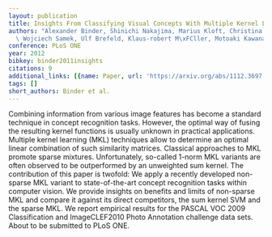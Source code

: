 ```yaml
---
layout: publication
title: Insights From Classifying Visual Concepts With Multiple Kernel Learning
authors: "Alexander Binder, Shinichi Nakajima, Marius Kloft, Christina M\xFCller,\
  \ Wojciech Samek, Ulf Brefeld, Klaus-robert M\xFCller, Motoaki Kawanabe"
conference: PLoS ONE
year: 2012
bibkey: binder2011insights
citations: 9
additional_links: [{name: Paper, url: 'https://arxiv.org/abs/1112.3697'}]
tags: []
short_authors: Binder et al.
---
```

Combining information from various image features has become a standard
technique in concept recognition tasks. However, the optimal way of fusing the
resulting kernel functions is usually unknown in practical applications.
Multiple kernel learning (MKL) techniques allow to determine an optimal linear
combination of such similarity matrices. Classical approaches to MKL promote
sparse mixtures. Unfortunately, so-called 1-norm MKL variants are often
observed to be outperformed by an unweighted sum kernel. The contribution of
this paper is twofold: We apply a recently developed non-sparse MKL variant to
state-of-the-art concept recognition tasks within computer vision. We provide
insights on benefits and limits of non-sparse MKL and compare it against its
direct competitors, the sum kernel SVM and the sparse MKL. We report empirical
results for the PASCAL VOC 2009 Classification and ImageCLEF2010 Photo
Annotation challenge data sets. About to be submitted to PLoS ONE.